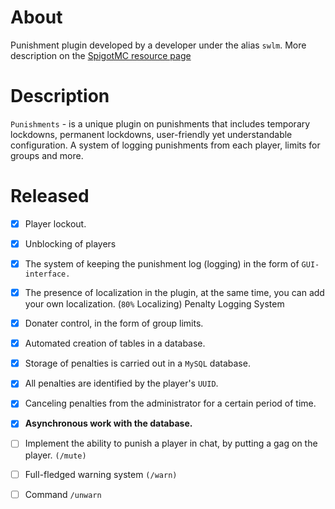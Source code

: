 # About
Punishment plugin developed by a developer under the alias `swlm`.
More description on the [SpigotMC resource page](https://www.spigotmc.org/resources/punishments-1-16-5.125823/)

# Description
`Punishments` - is a unique plugin on punishments that includes temporary lockdowns, permanent lockdowns, user-friendly yet understandable configuration. A system of logging punishments from each player, limits for groups and more.

# Released
- [x] Player lockout.
- [x] Unblocking of players
- [x] The system of keeping the punishment log (logging) in the form of `GUI-interface.`
- [x] The presence of localization in the plugin, at the same time, you can add your own localization. (`80%` Localizing)
Penalty Logging System
- [x] Donater control, in the form of group limits.
- [x] Automated creation of tables in a database.
- [x] Storage of penalties is carried out in a `MySQL` database.
- [x] All penalties are identified by the player's `UUID`.
- [x] Canceling penalties from the administrator for a certain period of time.
- [x] **Asynchronous work with the database.**
- [ ] Implement the ability to punish a player in chat, by putting a gag on the player. `(/mute)`
- [ ] Full-fledged warning system `(/warn)`
- [ ] Command `/unwarn`


